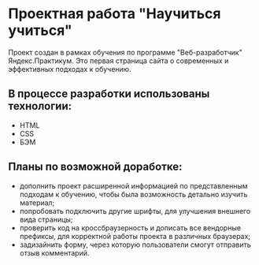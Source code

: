 # Проектная работа "Научиться учиться"  
Проект создан в рамках обучения по программе "Веб-разработчик" Яндекс.Практикум.
Это первая страница сайта о современных и эффективных подходах к обучению.

## В процессе разработки использованы технологии:  
 - HTML  
 - CSS  
 - БЭМ  

## Планы по возможной доработке:
 - дополнить проект расширенной информацией по представленным подходам к обучению, чтобы была возможность детально изучить материал;
 - попробовать подключить другие шрифты, для улучшения внешнего вида страницы; 
 - проверить код на кроссбраузерность и дописать все вендорные префиксы, для корректной работы проекта в различных браузерах;  
 - задизайнить форму, через которую пользователи смогут отправить отзыв комментарий.
